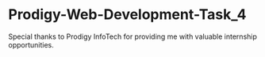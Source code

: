 # Prodigy-Web-Development-Task_4

Special thanks to Prodigy InfoTech for providing me with valuable internship opportunities.

